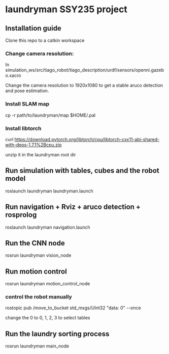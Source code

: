 # laundryman SSY235 project
## Installation guide
Clone this repo to a catkin workspace

### Change camera resolution:
In simulation_ws/src/tiago_robot/tiago_description/urdf/sensors/openni.gazebo.xacro

Change the camera resolution to 1920x1080 to get a stable aruco detection and pose estimation.

### Install SLAM map
cp -r path/to/laundryman/map $HOME/.pal

### Install libtorch
curl https://download.pytorch.org/libtorch/cpu/libtorch-cxx11-abi-shared-with-deps-1.7.1%2Bcpu.zip

unzip it in the laundryman root dir

## Run simulation with tables, cubes and the robot model
roslaunch laundryman laundryman.launch

## Run navigation + Rviz + aruco detection + rosprolog
roslaunch laundryman navigation.launch

## Run the CNN node
rosrun laundryman vision_node

## Run motion control
rosrun laundryman motion_control_node

### control the robot manually
rostopic pub /move_to_bucket std_msgs/UInt32 "data: 0" --once

change the 0 to 0, 1, 2, 3 to select tables

## Run the laundry sorting process
rosrun laundryman main_node
